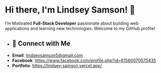 # Hi there, I'm Lindsey Samson! 👋
I’m Motivated **Full-Stack Developer** passionate about building web applications and learning new technologies. Welcome to my GitHub profile!


- ## 🤝 Connect with Me
- **Email**: lindseysamson5@gmail.com
- **Facebook**: https://www.facebook.com/profile.php?id=61560070075435
- **Portfolio**: https://lindsey-samson.vercel.app/
